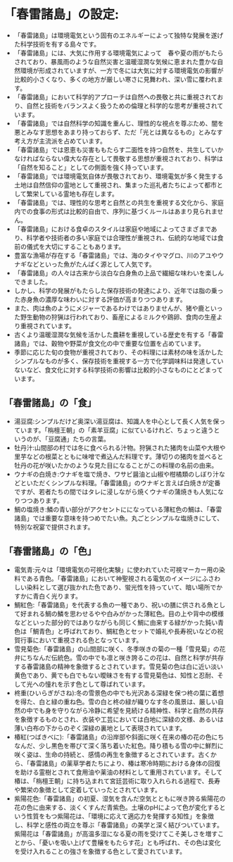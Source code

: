 # 「春雷諸島」の設定:

* 「春雷諸島」は環境電気という固有のエネルギーによって独特な発展を遂げた科学技術を有する島々です。
* 「春雷諸島」には、大気に作用する環境電気によって　春や夏の雨がもたらされており、暴風雨のような自然災害と温暖湿潤な気候に恵まれた豊かな自然環境が形成されていますが、一方で冬には大気に対する環境電気の影響が比較的小さくなり、多くの地方が厳しい寒さに見舞われ、深い雪に覆われます。
* 「春雷諸島」において科学的アプローチは自然への畏敬と共に重視されており、自然と技術をバランスよく扱うための倫理と科学的な思考が重視されています。
* 「春雷諸島」では自然科学の知識を重んじ、理性的な視点を尊ぶため、闇を悪とみなす思想をあまり持っておらず、ただ「光とは異なるもの」とみなす考え方が主流派を占めています。
* 「春雷諸島」では恩恵も災害ももたらす二面性を持つ自然を、共生していかなければならない偉大な存在として畏敬する思想が重視されており、科学は「自然を知ること」としての側面を強く持っています。
* 「春雷諸島」では環境電気自体が畏敬されており、環境電気が多く発生する土地は自然信仰の霊地として重視され、集まった巡礼者たちによって都市として繁栄している霊地も存在します。
* 「春雷諸島」では、理性的な思考と自然との共生を重視する文化から、家庭内での食事の形式は比較的自由で、序列に基づくルールはあまり見られません。
* 「春雷諸島」における食卓のスタイルは家庭や地域によってさまざまであり、科学者や技術者の多い家庭では合理性が重視され、伝統的な地域では食前の儀式を大切にすることもあります。
* 豊富な漁場が存在する「春雷諸島」では、海のタイやマグロ、川のアユやウナギなどといった魚がたんぱく源として人気です。
* 「春雷諸島」の人々は古来から淡白な白身魚の上品で繊細な味わいを楽しんできました。
* しかし、科学の発展がもたらした保存技術の発達により、近年では脂の乗った赤身魚の濃厚な味わいに対する評価が高まりつつあります。
* また、肉は魚のようにメジャーであるわけではありませんが、猪や鹿といった野生動物の狩猟は行われており、畜産によるミルクや鶏卵、食肉の生産より重視されています。
* 古くより温暖湿潤な気候を活かした農耕を重視している歴史を有する「春雷諸島」では、穀物や野菜が食文化の中で重要な位置を占めています。
* 季節に応じた旬の食物が重視されており、その料理には素材の味を活かしたシンプルなものが多く、保存技術を重視する一方で化学調味料は発達していないなど、食文化に対する科学技術の影響は比較的小さなものにとどまっています。

## 「春雷諸島」の「食」

* 湯豆腐:シンプルだけど奥深い湯豆腐は、知識人を中心として長く人気を保っています。「栴檀王朝」の「素羊豆腐」に似ているけれど、ちょっと違うというのが、「豆腐通」たちの言葉。
* 牡丹汁:山間部の村では冬に食べられる汁物。狩猟された猪肉を山菜や大根や里芋などの根菜とともに味噌で煮込んだ料理です。薄切りの猪肉を並べると牡丹の花が咲いたかのような見た目になることがこの料理の名前の由来。
* ウナギの白焼き:ウナギを塩で焼き、ワサビ醤油と山椒や柑橘類のしぼり汁などといただくシンプルな料理。「春雷諸島」のウナギと言えば白焼きが定番ですが、若者たちの間ではタレに浸しながら焼くウナギの蒲焼きも人気になりつつあります。
* 鯛の塩焼き:鱗の青い部分がアクセントにになっている薄紅色の鯛は、「春雷諸島」では重要な意味を持つめでたい魚。丸ごとシンプルな塩焼きにして、特別な祝宴で提供されます。

## 「春雷諸島」の「色」

* 電気青:元々は「環境電気の可視化実験」に使われていた可視マーカー用の染料である青色。「春雷諸島」において神聖視される電気のイメージにふさわしい染料として選び抜かれた色であり、蛍光性を持っていて、暗い場所でかすかに青白く光ります。
* 鯛紅色:「春雷諸島」を代表する魚の一種であり、祝いの膳に供される魚として好まれる鯛の鱗を思わせるやや白みがかった薄紅色。目の上や背中の模様などといった部分的ではありながらも同じく鯛に由来する緑がかった鈍い青色は「鯛青色」と呼ばれており、鯛紅色とセットで婚礼や長寿祝いなどの祝賀行事において重視される色となっています。
* 雪見菊色:「春雷諸島」の山間部に咲く、冬季咲きの菊の一種「雪見菊」の花弁にちなんだ伝統色。雪の中でも凛と咲き誇るこの花は、自然と科学が共存する春雷諸島の精神を象徴するとされています。雪見菊の色は白に近い淡い黄色であり、黄でも白でもない曖昧さを有する雪見菊色は、知性と忍耐、そして光への憧れを示す色として尊ばれています。
* 柊重(ひいらぎがさね):冬の雪景色の中でも光沢ある深緑を保つ柊の葉に着想を得た、白と緑の重ね色。雪の白と柊の緑が織りなす冬の風景は、厳しい自然の中でも身を守りながら冷静に希望を見続ける精神性、科学と自然の共存を象徴するものとされ、衣装や工芸においては白地に深緑の文様、あるいは薄い白布の下からのぞく深緑の裏地として表現されています。
* 椿紅(つばきべに):「春雷諸島」の沿岸部や斜面に咲く在来の椿の花の色にちなんだ、少し黒色を帯びて深く落ち着いた紅色。降り積もる雪の中に鮮烈に咲く姿は、生命の持続と、感情の再生を象徴するとされています。古くから、「春雷諸島」の薬草学者たちにより、椿は寒冷時期における身体の回復を助ける霊樹とされて食用油や薬油の材料として重用されています。そして椿は、「栴檀王朝」に持ち込まれて宮廷芸術に取り入れられる過程で、長寿や繁栄の象徴として定着していったとされています。
* 紫陽花色:「春雷諸島」の初夏、湿気を含んだ空気とともに咲き誇る紫陽花の花の色に由来する、淡くくすんだ青紫色。土壌のpHによって色が変化するという性質をもつ紫陽花は、「環境に応えて適応力を発揮する知性」を象徴し、科学と感性の両立を尊ぶ「春雷諸島」の美学と深く結びついています。紫陽花は「春雷諸島」が高温多湿になる夏の雨を受けてこそ美しさを増すことから、「憂いを吸い上げて豊穣をもたらす花」とも呼ばれ、その色は変化を受け入れることの強さを象徴する色として愛されています。
